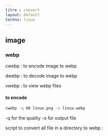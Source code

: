 ```yaml
---
titre : convert
layout: default
techno: linux
---
```


## image

### webp

cwebp :  to encode image to webp

dwebp :  to decode image to webp

vwebp :  to view webp files

#### to encode

```bash
cwebp -q 60 linux.png -o linux.webp
```
-q for the quality
-o for output file

script to convert all file in a directory to webp :

```bash

```
